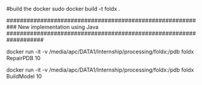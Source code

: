 
#build the docker 
sudo docker build -t foldx .


########################################################### New implementation using Java ###################################################################


docker run -it -v /media/apc/DATA1/Internship/processing/foldx:/pdb foldx RepairPDB 10

docker run -it -v /media/apc/DATA1/Internship/processing/foldx:/pdb foldx BuildModel 10














